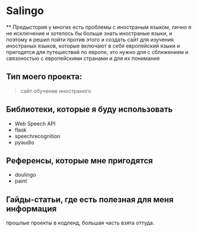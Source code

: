 # Salingo

** Предыстория
у многих есть проблемы с иностраным языком, лично я не исключение и хотелось бы
больше знать иностраные языки, и поэтому я решил пойти против этого и создать сайт для изучения иностраных языков, которые включают в себя европейский языки и пригодятся для путешествий по европе, это нужно для с сближением и связоностью с европейскими странами и для их понимания

## Тип моего проекта:
> сайт
> обучение иностраного

## Библиотеки, которые я буду использовать
- Web Speech API
- flask
- speechrecognition
- pyaudio

## Референсы, которые мне пригодятся
- doulingo
- paint

## Гайды-статьи, где есть полезная для меня информация
прошлые проекты в кодленд, большая часть взята оттуда. 
